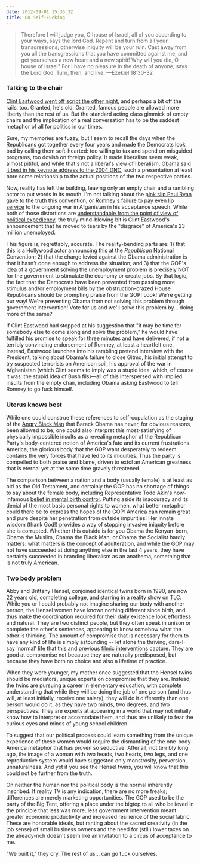 ```yaml
---
date: 2012-09-01 15:36:32
title: On Self-Fucking
---
```


> Therefore I will judge you, O house of Israel, all of you according to your ways, says the lord God. Repent and turn from all your transgressions; otherwise iniquity will be your ruin. Cast away from you all the transgressions that you have committed against me, and get yourselves a new heart and a new spirit! Why will you die, O house of Israel? For I have no pleasure in the death of anyone, says the Lord God. Turn, then, and live. —Ezekiel 18:30-32

### Talking to the chair
[Clint Eastwood went off script the other night](http://www.youtube.com/watch?v=qiHNVYRTKP8), and perhaps a bit off the rails, too. Granted, he's old. Granted, famous people are allowed more liberty than the rest of us. But the standard acting class gimmick of empty chairs and the implication of a real conversation has to be the saddest metaphor of all for politics in our times.

Sure, my memories are fuzzy, but I seem to recall the days when the Republicans got together every four years and made the Democrats look bad by calling them soft-hearted: too willing to tax and spend on misguided programs, too dovish on foreign policy. It made liberalism seem weak, almost pitiful, and while that's not a liberal's view of liberalism, [Obama said it best in his keynote address to the 2004 DNC](http://www.youtube.com/watch?v=eWynt87PaJ0), such a presentation at least bore some relationship to the actual positions of the two respective parties. 

<!--more-->

Now, reality has left the building, leaving only an empty chair and a rambling actor to put words in its mouth. I'm not talking about the [pink slip Paul Ryan gave to the truth](http://www.nytimes.com/2012/08/31/us/politics/ryans-speech-contained-a-litany-of-falsehoods.html) this convention, or [Romney's failure to pay even lip service](http://www.weeklystandard.com/blogs/what-war_651279.html) to the ongoing war in Afganistan in his acceptance speech. While both of those distortions are [understandable from the point of view of political expediency](http://www.thedailyshow.com/watch/thu-august-30-2012/rnc-2012---the-road-to-jeb-bush-2016---we-can-change-that), the truly mind-blowing bit is Clint Eastwood's announcement that he moved to tears by the "disgrace" of America's 23 million unemployed.

This figure is, regrettably, accurate. The reality-bending parts are: 1) that this is a Hollywood actor announcing this at the _Republican_ National Convention; 2) that the charge levied against the Obama administration is that it hasn't done enough to address the situation; and 3) that the GOP's idea of a government solving the unemployment problem is precisely NOT for the government to stimulate the economy or create jobs. By that logic, the fact that the Democrats have been prevented from passing more stimulus and/or employment bills by the obstruction-crazed House Republicans should be prompting praise from the GOP! Look! We're getting our way! We're preventing Obama from not solving this problem through government intervention! Vote for us and we'll solve this problem by... doing more of the same?

If Clint Eastwood had stopped at his suggestion that "it may be time for somebody else to come along and solve the problem," he would have fulfilled his promise to speak for three minutes and have delivered, if not a terribly convincing endorsement of Romney, at least a heartfelt one. Instead, Eastwood launches into his rambling pretend interview with the President, talking about Obama's failure to close Gitmo, his initial attempt to try suspected terrorists on American soil, his approval of the war in Afghanistan (which Clint seems to imply was a stupid idea, which, of course it was: the stupid idea of Bush fils)—all of this interspersed with implied insults from the empty chair, including Obama asking Eastwood to tell Romney to go fuck himself.

### Uterus knows best
While one could construe these references to self-copulation as the staging of the [Angry Black Man](http://www.theatlantic.com/magazine/archive/2012/09/fear-of-a-black-president/309064/) that Barack Obama has never, for obvious reasons, been allowed to be, one could also interpret this most-satisfying of physically impossible insults as a revealing metaphor of the Republican Party's body-centered notion of America's fate and its current frustrations. America, the glorious body that the GOP want desperately to redeem, contains the very forces that have led to its iniquities. Thus the party is compelled to both praise and blame, driven to extol an American greatness that is eternal yet at the same time gravely threatened.

The comparison between a nation and a body (usually female) is at least as old as the Old Testament, and certainly the GOP has no shortage of things to say about the female body, including Representative Todd Akin's now-infamous [belief in mental birth control](http://www.nytimes.com/2012/08/24/opinion/the-medieval-roots-of-todd-akins-theories.html). Putting aside its inaccuracy and its denial of the most basic personal rights to women, what better metaphor could there be to express the hopes of the GOP: America can remain great and pure despite her penetration from outside impurities! Her innate wisdom (thank God!) provides a way of stopping invasive iniquity before she is corrupted. Whether this outside is for you Obama the Kenyan-born, Obama the Muslim, Obama the Black Man, or Obama the Socialist hardly matters: what matters is the concept of adulteration, and while the GOP may not have succeeded at doing anything else in the last 4 years, they have certainly succeeded in branding liberalism as an anathema, something that is not truly American.

### Two body problem
Abby and Brittany Hensel, conjoined identical twins born in 1990, are now 22 years old, completing college, and [starring in a reality show on TLC](http://tlc.howstuffworks.com/tv/abby-and-brittany/videos). While you or I could probably not imagine sharing our body with another person, the Hensel women have known nothing different since birth, and thus make the coordination required for their daily existence look effortless and natural. They are two distinct people, but they often speak in unison or complete the other's sentences, appearing to know somehow what the other is thinking. The amount of compromise that is necessary for them to have any kind of life is simply astounding -- let alone the thriving, dare-I-say 'normal' life that this and [previous filmic interventions](http://en.wikipedia.org/wiki/Abigail_and_Brittany_Hensel#Media_appearances) capture. They are good at compromise not because they are naturally predisposed, but because they have both no choice and also a lifetime of practice.

When they were younger, my mother once suggested that the Hensel twins should be mediators, unique experts on compromise that they are. Instead, the twins are pursuing a career in elementary education, with complete understanding that while they will be doing the job of one person (and thus will, at least initially, receive one salary), they will do it differently than one person would do it, as they have two minds, two degrees, and two perspectives. They are experts at appearing in a world that may not initially know how to interpret or accomodate them, and thus are unlikely to fear the curious eyes and minds of young school children.

To suggest that our political process could learn something from the unique experience of these women would require the dismantling of the one-body-America metaphor that has proven so seductive. After all, not terribly long ago, the image of a woman with two heads, two hearts, two legs, and one reproductive system would have suggested only monstrosity, perversion, unnaturalness. And yet if you see the Hensel twins, you will know that this could not be further from the truth.

On neither the human nor the political body is the normal inherently inscribed. If reality TV is any indication, there are no more freaks; differences are merely marketing opportunities. The GOP used to be the party of the Big Tent, offering a place under the bigtop to all who believed in the principle that less was more; less government intervention meant greater economic productivity and increased resilience of the social fabric. These are honorable ideals, but ranting about the sacred creativity (in the job sense) of small business owners and the need for (still) lower taxes on the already-rich doesn't seem like an invitation to a circus of acceptance to me.

"We built it," they cry. The rest of us... can go fuck ourselves.
